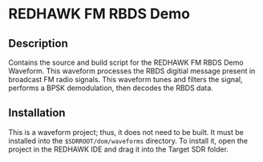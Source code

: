 # REDHAWK FM RBDS Demo
 
## Description

Contains the source and build script for the REDHAWK FM RBDS Demo Waveform. This
waveform processes the RBDS digitial message present in broadcast FM radio
signals. This waveform tunes and filters the signal, performs a BPSK
demodulation, then decodes the RBDS data.

## Installation

This is a waveform project; thus, it does not need to be built.  It must be installed into
the `$SDRROOT/dom/waveforms` directory. To install it, open the project
in the REDHAWK IDE and drag it into the Target SDR folder.
